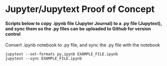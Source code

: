 # Jupyter/Jupytext Proof of Concept

#### Scripts below to copy .ipynb file (Jupyter Journal) to a .py file (Jupytext), and sync them so the .py files can be uploaded to Github for version control

Convert .ipynb notebook to .py file, and sync the .py file with the notebook
```
jupytext --set-formats py,ipynb EXAMPLE_FILE.ipynb
jupytext --sync EXAMPLE_FILE.ipynb
```

